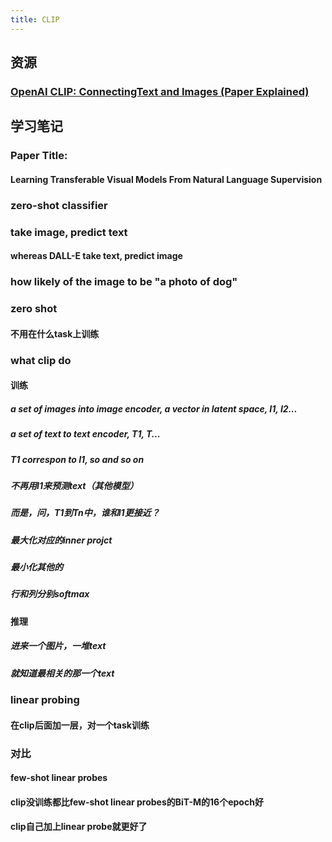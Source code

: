 ```yaml
---
title: CLIP
---
```


## 资源
### [OpenAI CLIP: ConnectingText and Images (Paper Explained)](https://www.youtube.com/watch?v=T9XSU0pKX2E)
## 学习笔记
### Paper Title:
#### Learning Transferable Visual Models From Natural Language Supervision
### zero-shot classifier
### take image, predict text
#### whereas DALL-E take text, predict image
### how likely of the image to be "a photo of dog"
### zero shot
#### 不用在什么task上训练
### what clip do
#### 训练
##### a set of images into image encoder, a vector in latent space, I1, I2...
##### a set of text to text encoder, T1, T...
##### T1 correspon to I1, so and so on
##### 不再用I1来预测text（其他模型）
##### 而是，问，T1到Tn中，谁和I1更接近？
##### 最大化对应的inner projct
##### 最小化其他的
##### 行和列分别softmax
#### 推理
##### 进来一个图片，一堆text
##### 就知道最相关的那一个text
### linear probing
#### 在clip后面加一层，对一个task训练
### 对比
#### few-shot linear probes
#### clip没训练都比few-shot linear probes的BiT-M的16个epoch好
#### clip自己加上linear probe就更好了
###
